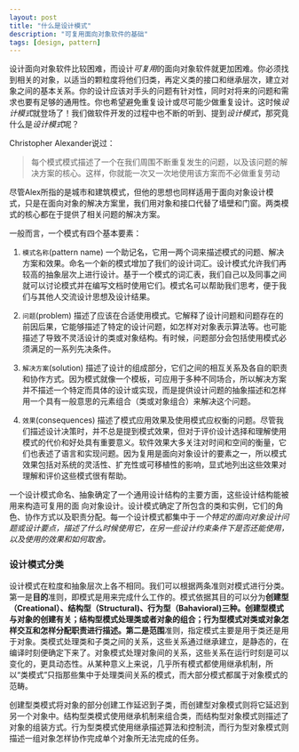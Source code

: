 ```yaml
---
layout: post
title: "什么是设计模式"
description: "可复用面向对象软件的基础"
tags: [design, pattern]
---
```

设计面向对象软件比较困难，而设计*可复用*的面向对象软件就更加困难。你必须找到相关的对象，以适当的颗粒度将他们归类，再定义类的接口和继承层次，建立对象之间的基本关系。你的设计应该对手头的问题有针对性，同时对将来的问题和需求也要有足够的通用性。你也希望避免重复设计或尽可能少做重复设计。这时候*设计模式*就登场了！我们做软件开发的过程中也不断的听到、提到*设计模式*，那究竟什么是*设计模式*呢？

Christopher Alexander说过：
> 每个模式模式描述了一个在我们周围不断重复发生的问题，以及该问题的解决方案的核心。这样，你就能一次又一次地使用该方案而不必做重复劳动

尽管Alex所指的是城市和建筑模式，但他的思想也同样适用于面向对象设计模式，只是在面向对象的解决方案里，我们用对象和接口代替了墙壁和门窗。两类模式的核心都在于提供了相关问题的解决方案。

一般而言，一个模式有四个基本要素：
1. `模式名称`(pattern name) 一个助记名，它用一两个词来描述模式的问题、解决方案和效果。命名一个新的模式增加了我们的设计词汇。设计模式允许我们再较高的抽象层次上进行设计。基于一个模式的词汇表，我们自己以及同事之间就可以讨论模式并在编写文档时使用它们。模式名可以帮助我们思考，便于我们与其他人交流设计思想及设计结果。

2. `问题`(problem) 描述了应该在合适使用模式。它解释了设计问题和问题存在的前因后果，它能够描述了特定的设计问题，如怎样对对象表示算法等。也可能描述了导致不灵活设计的类或对象结构。有时候，问题部分会包括使用模式必须满足的一系列先决条件。

3. `解决方案`(solution) 描述了设计的组成部分，它们之间的相互关系及各自的职责和协作方式。因为模式就像一个模板，可应用于多种不同场合，所以解决方案并不描述一个特定而具体的设计或实现，而是提供设计问题的抽象描述和怎样用一个具有一般意思的元素组合（类或对象组合）来解决这个问题。

4. `效果`(consequences) 描述了模式应用效果及使用模式应权衡的问题。尽管我们描述设计决策时，并不总是提到模式效果，但对于评价设计选择和理解使用模式的代价和好处具有重要意义。软件效果大多关注对时间和空间的衡量，它们也表述了语言和实现问题。因为复用是面向对象设计的要素之一，所以模式效果包括对系统的灵活性、扩充性或可移植性的影响，显式地列出这些效果对理解和评价这些模式很有帮助。

一个设计模式命名、抽象确定了一个通用设计结构的主要方面，这些设计结构能被用来构造可复用的面
向对象设计。设计模式确定了所包含的类和实例，它们的角色、协作方式以及职责分配。每一个设计模式都集中于*一个特定的面向对象设计问题或设计要点，描述了什么时候使用它，在另一些设计约束条件下是否还能使用，以及使用的效果和如何取舍。*

### 设计模式分类

设计模式在粒度和抽象层次上各不相同。我们可以根据两条准则对模式进行分类。第一是**目的**准则，即模式是用来完成什么工作的。模式依据其目的可以分为**创建型（Creational）、结构型（Structural)、行为型（Bahavioral)**三种。创建型模式与对象的创建有关；结构型模式处理类或者对象的组合；行为型模式对类或对象怎样交互和怎样分配职责进行描述。第二是**范围**准则，指定模式主要是用于类还是用于对象。类模式处理类和子类之间的关系，这些关系通过继承建立，是静态的，在编译时刻便确定下来了。对象模式处理对象间的关系，这些关系在运行时刻是可以变化的，更具动态性。从某种意义上来说，几乎所有模式都使用继承机制，所以“类模式”只指那些集中于处理类间关系的模式，而大部分模式都属于对象模式的范畴。

创建型类模式将对象的部分创建工作延迟到子类，而创建型对象模式则将它延迟到另一个对象中。结构型类模式使用继承机制来组合类，而结构型对象模式则描述了对象的组装方式。行为型类模式使用继承描述算法和控制流，而行为型对象模式则描述一组对象怎样协作完成单个对象所无法完成的任务。







